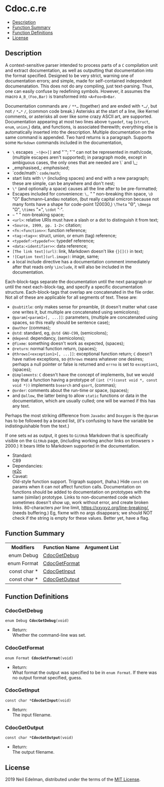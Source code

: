 # Cdoc\.c\.re #

 * [Description](#user-content-preamble)
 * [Function Summary](#user-content-summary)
 * [Function Definitions](#user-content-fn)
 * [License](#user-content-license)

## <a id = "user-content-preamble" name = "user-content-preamble">Description</a> ##

A context\-sensitive parser intended to process parts of a `C` compilation unit and extract documentation, as well as outputting that documentation into the format specified\. Designed to be very strict, warning one of documentation errors; and simple, made for self\-contained independent documenatation\. This does not do any compiling, just text\-parsing\. Thus, one can easily confuse by redefining symbols\. However, it assumes the macro `A_B_(Foo,Bar)` is transformed into `<A>Foo<B>Bar`\.

Documentation commands are `/` `**…` \(together\) and are ended with `*…/`, but not `/` `*…*` `/`, \(common code break\.\) Asterisks at the start of a line, like Kernel comments, or asterisks all over like some crazy ASCII art, are supported\. Documentation appearing at most two lines above `typedef`, `tag` \(`struct`, `enum`, `union`,\) data, and functions, is associated therewith; everything else is automatically inserted into the description\. Multiple documentation on the same command is appended\. Two hard returns is a paragraph\. Supports some `Markdown` commands included in the documentation,

 * `\` escapes `_~!@<>[]` and "\`"; "\`" can not be represented in math/code, \(multiple escapes aren't supported\); in paragraph mode, except in ambiguous cases, the only ones that are needed are \\\` and \\\_;
 * \_emphasised\_: _emphasised_;
 * \`code/math\`: `code/math`;
 * start lists with `\*` \(including spaces\) and end with a new paragraph; these are simple, can be anywhere and don't nest;
 * `\"` \(and optionally a space\) causes all the line after to be pre\-formatted;
 * Escapes included for convenience: `\,` "&#8239;" non\-breaking thin space, `\O` "&#927;" Bachmann–Landau notation, \(but really capital omicron because not many fonts have a shape for code\-point 120030,\) `\Theta` "&#920;", `\Omega` "&#937;", `\times` "&#215;", `\cdot` "&#183;"\.
 * `~` "&nbsp;" non\-breaking space;
 * `<url>`: relative URIs must have a slash or a dot to distinguish it from text;
 * `<Source, 1999, pp. 1-2>`: citation;
 * `<fn:<function>>`: function reference;
 * `<tag:<tag>>`: struct, union, or enum \(tag\) reference;
 * `<typedef:<typedef>>`: typedef reference;
 * `<data:<identifier>>`: data reference;
 * `[The link text](url)`: link, Markdown doesn't like `{}[]()` in text;
 * `![Caption text](url.image)`: image, same;
 * a local include directive has a documentation comment immediately after that reads only `\include`, it will also be included in the documentation\.

Each\-block\-tags separate the documentation until the next paragraph or until the next each\-block\-tag, and specify a specific documentation structure\. Each\-block\-tags that overlap are concatenated in the file order\. Not all of these are applicable for all segments of text\. These are:

 * `@subtitle`: only makes sense for preamble, \(it doesn't matter what case one writes it, but multiple are concatenated using semicolons\);
 * `@param[<param1>[, ...]]`: parameters, \(multiple are concatenated using spaces, so this really should be sentence case\);
 * `@author` \(commas\);
 * `@std`: standard, eg, `@std GNU-C99`, \(semicolons\);
 * `@depend`: dependancy, \(semicolons\);
 * `@fixme`: something doesn't work as expected, \(spaces\);
 * `@return`: normal function return, \(spaces\);
 * `@throws[<exception1>[, ...]]`: exceptional function return; `C` doesn't have native exceptions, so `@throws` means whatever one desires; perhaps a null pointer or false is returned and `errno` is set to `exception1`, \(spaces\);
 * `@implements`: `C` doesn't have the concept of implements, but we would say that a function having a prototype of `(int (*)(const void *, const void *))` implements `bsearch` and `qsort`, \(commas\);
 * `@order`: comments about the run\-time or space, \(spaces\);
 * and `@allow`, the latter being to allow `static` functions or data in the documentation, which are usually culled; one will be warned if this has any text\.

Perhaps the most striking difference from `Javadoc` and `Doxygen` is the `@param` has to be followed by a braced list, \(it's confusing to have the variable be indistinguishable from the text\.\)

If one sets `md` as output, it goes to `GitHub` Markdown that is specifically visible on the `GitHub` page, \(including working anchor links on browsers > 2000\.\) It bears little to Markdown supported in the documentation\.



 * Standard:  
   C89
 * Dependancies:  
   [re2c](http://re2c.org/)
 * Caveat:  
   Old\-style function support\. Trigraph support, \(haha\.\) Hide `const` on params when it can not affect function calls\. Documentation on functions should be added to documentation on prototypes with the same \(similar\) prototype\. Links to non\-documented code which sometimes doesn't show up, work without error, and create broken links\. 80\-characters _per_ line limit, [https://xxyxyz\.org/line\-breaking/](https://xxyxyz.org/line-breaking/), \(needs buffering\.\) Eg, fixme with no args disappears; we should NOT check if the string is empty for these values\. Better yet, have a flag\.


## <a id = "user-content-summary" name = "user-content-summary">Function Summary</a> ##

<table>

<tr><th>Modifiers</th><th>Function Name</th><th>Argument List</th></tr>

<tr><td align = right>enum Debug</td><td><a href = "#user-content-fn-155d6ff">CdocGetDebug</a></td><td></td></tr>

<tr><td align = right>enum Format</td><td><a href = "#user-content-fn-334aa1ab">CdocGetFormat</a></td><td></td></tr>

<tr><td align = right>const char *</td><td><a href = "#user-content-fn-7ee5d21c">CdocGetInput</a></td><td></td></tr>

<tr><td align = right>const char *</td><td><a href = "#user-content-fn-18fcd065">CdocGetOutput</a></td><td></td></tr>

</table>



## <a id = "user-content-fn" name = "user-content-fn">Function Definitions</a> ##

### <a id = "user-content-fn-155d6ff" name = "user-content-fn-155d6ff">CdocGetDebug</a> ###

<code>enum Debug <strong>CdocGetDebug</strong>(void)</code>

 * Return:  
   Whether the command\-line was set\.




### <a id = "user-content-fn-334aa1ab" name = "user-content-fn-334aa1ab">CdocGetFormat</a> ###

<code>enum Format <strong>CdocGetFormat</strong>(void)</code>

 * Return:  
   What format the output was specified to be in `enum Format`\. If there was no output format specified, guess\.




### <a id = "user-content-fn-7ee5d21c" name = "user-content-fn-7ee5d21c">CdocGetInput</a> ###

<code>const char *<strong>CdocGetInput</strong>(void)</code>

 * Return:  
   The input filename\.




### <a id = "user-content-fn-18fcd065" name = "user-content-fn-18fcd065">CdocGetOutput</a> ###

<code>const char *<strong>CdocGetOutput</strong>(void)</code>

 * Return:  
   The output filename\.






## <a id = "user-content-license" name = "user-content-license">License</a> ##

2019 Neil Edelman, distributed under the terms of the [MIT License](https://opensource.org/licenses/MIT)\.



